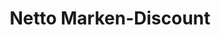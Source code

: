 ---
title: "Netto Marken-Discount"
url: /dortmund/netto-marken-discount-mengeder-strasse/
shop: Supermarkt
---